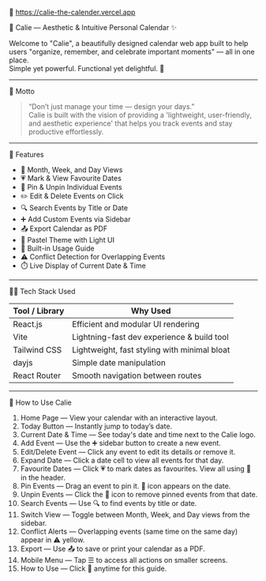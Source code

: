 
🔗 https://calie-the-calender.vercel.app

📅 Calie — Aesthetic & Intuitive Personal Calendar ✨

Welcome to "Calie", a beautifully designed calendar web app built to help users "organize, remember, and celebrate important moments" — all in one place.  
Simple yet powerful. Functional yet delightful. 🌸

---

🎯 Motto

> “Don’t just manage your time — design your days.”  
Calie is built with the vision of providing a 'lightweight, user-friendly, and aesthetic experience' that helps you track events and stay productive effortlessly.

---

🚀 Features

- 📆 Month, Week, and Day Views
- 💗 Mark & View Favourite Dates
- 📌 Pin & Unpin Individual Events
- ✏️ Edit & Delete Events on Click
- 🔍 Search Events by Title or Date
- ➕ Add Custom Events via Sidebar
- 📤 Export Calendar as PDF
- 🎨 Pastel Theme with Light UI
- 📘 Built-in Usage Guide
- ⚠️ Conflict Detection for Overlapping Events
- ⏱️ Live Display of Current Date & Time

---

🧑‍💻 Tech Stack Used

| Tool / Library   | Why Used                                          |
|------------------|---------------------------------------------------|
| React.js         | Efficient and modular UI rendering                |
| Vite             | Lightning-fast dev experience & build tool        |
| Tailwind CSS     | Lightweight, fast styling with minimal bloat      |
| dayjs            | Simple date manipulation                          |
| React Router     | Smooth navigation between routes                  |

---

🧾 How to Use Calie

1. Home Page — View your calendar with an interactive layout.
2. Today Button — Instantly jump to today’s date.
3. Current Date & Time — See today's date and time next to the Calie logo.
4. Add Event — Use the ➕ sidebar button to create a new event.
5. Edit/Delete Event — Click any event to edit its details or remove it.
6. Expand Date — Click a date cell to view all events for that day.
7. Favourite Dates — Click 💗 to mark dates as favourites. View all using 💙 in the header.
8. Pin Events — Drag an event to pin it. 📌 icon appears on the date.
9. Unpin Events — Click the 📌 icon to remove pinned events from that date.
10. Search Events — Use 🔍 to find events by title or date.
11. Switch View — Toggle between Month, Week, and Day views from the sidebar.
12. Conflict Alerts — Overlapping events (same time on the same day) appear in ⚠️ yellow.
13. Export — Use 📤 to save or print your calendar as a PDF.
14. Mobile Menu — Tap ☰ to access all actions on smaller screens.
15. How to Use — Click 📘 anytime for this guide.

